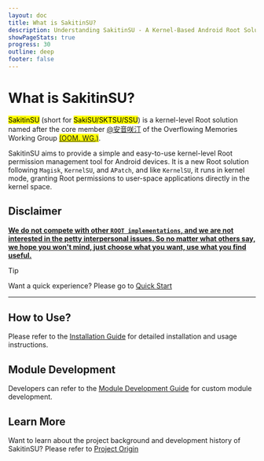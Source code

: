 ```yaml
---
layout: doc
title: What is SakitinSU?
description: Understanding SakitinSU - A Kernel-Based Android Root Solution
showPageStats: true
progress: 30
outline: deep
footer: false
---
```

# What is SakitinSU?

<mark>SakitinSU</mark> (short for <mark>SakiSU/SKTSU/SSU</mark>) is a kernel-level Root solution named after the core member [@安音咲汀](https://github.com/TianwanTW) of the Overflowing Memories Working Group <mark>[(OOM. WG.)](https://oom-wg.dev)</mark>.

SakitinSU aims to provide a simple and easy-to-use kernel-level Root permission management tool for Android devices. It is a new Root solution following `Magisk`, `KernelSU`, and `APatch`, and like `KernelSU`, it runs in kernel mode, granting Root permissions to user-space applications directly in the kernel space.

## Disclaimer

<u>**We do not compete with other `ROOT implementations`, and we are not interested in the petty interpersonal issues.
So no matter what others say, we hope you won't mind, just choose what you want, use what you find useful.**</u>

> [!TIP]
> Want a quick experience? Please go to [Quick Start](install)

---

## How to Use?

Please refer to the [Installation Guide](install) for detailed installation and usage instructions.

## Module Development

Developers can refer to the [Module Development Guide](../dev/module) for custom module development.

## Learn More

Want to learn about the project background and development history of SakitinSU? Please refer to [Project Origin](../ssu/origin)